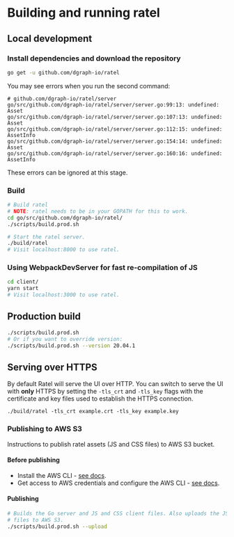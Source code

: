 # Building and running ratel

## Local development

### Install dependencies and download the repository

```sh
go get -u github.com/dgraph-io/ratel
```

You may see errors when you run the second command:

```
# github.com/dgraph-io/ratel/server
go/src/github.com/dgraph-io/ratel/server/server.go:99:13: undefined: Asset
go/src/github.com/dgraph-io/ratel/server/server.go:107:13: undefined: Asset
go/src/github.com/dgraph-io/ratel/server/server.go:112:15: undefined: AssetInfo
go/src/github.com/dgraph-io/ratel/server/server.go:154:14: undefined: Asset
go/src/github.com/dgraph-io/ratel/server/server.go:160:16: undefined: AssetInfo
```

These errors can be ignored at this stage.

### Build

```sh
# Build ratel
# NOTE: ratel needs to be in your GOPATH for this to work.
cd go/src/github.com/dgraph-io/ratel/
./scripts/build.prod.sh

# Start the ratel server.
./build/ratel
# Visit localhost:8000 to use ratel.
```

### Using WebpackDevServer for fast re-compilation of JS

```sh
cd client/
yarn start
# Visit localhost:3000 to use ratel.
```

## Production build

```sh
./scripts/build.prod.sh
# Or if you want to override version:
./scripts/build.prod.sh --version 20.04.1
```

## Serving over HTTPS

By default Ratel will serve the UI over HTTP. You can switch to serve the UI with **only** HTTPS by
setting the `-tls_crt` and `-tls_key` flags with the certificate and key files used to establish the
HTTPS connection.

```
./build/ratel -tls_crt example.crt -tls_key example.key
```

### Publishing to AWS S3

Instructions to publish ratel assets (JS and CSS files)
to AWS S3 bucket.

#### Before publishing

- Install the AWS CLI -
  [see docs](https://docs.aws.amazon.com/cli/latest/userguide/installing.html).
- Get access to AWS credentials and configure the AWS CLI -
  [see docs](https://docs.aws.amazon.com/cli/latest/userguide/cli-config-files.html).

#### Publishing

```sh
# Builds the Go server and JS and CSS client files. Also uploads the JS and CSS
# files to AWS S3.
./scripts/build.prod.sh --upload
```
